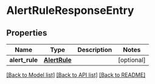 # AlertRuleResponseEntry

## Properties

| Name           | Type                          | Description | Notes      |
| -------------- | ----------------------------- | ----------- | ---------- |
| **alert_rule** | [**AlertRule**](AlertRule.md) |             | [optional] |

[[Back to Model list]](../README.md#documentation-for-models) [[Back to API list]](../README.md#documentation-for-api-endpoints) [[Back to README]](../README.md)
